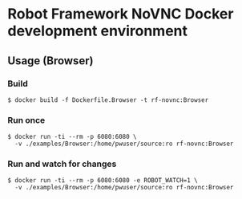 # Robot Framework NoVNC Docker development environment


## Usage (Browser)

### Build

```shell
$ docker build -f Dockerfile.Browser -t rf-novnc:Browser
```


### Run once

```shell
$ docker run -ti --rm -p 6080:6080 \
  -v ./examples/Browser:/home/pwuser/source:ro rf-novnc:Browser
```


### Run and watch for changes

```shell
$ docker run -ti --rm -p 6080:6080 -e ROBOT_WATCH=1 \
  -v ./examples/Browser:/home/pwuser/source:ro rf-novnc:Browser
```
